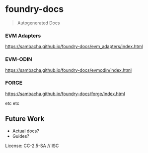 # foundry-docs

> Autogenerated Docs 

### EVM Adapters 
https://sambacha.github.io/foundry-docs/evm_adapters/index.html

### EVM-ODIN
https://sambacha.github.io/foundry-docs/evmodin/index.html

### FORGE
https://sambacha.github.io/foundry-docs/forge/index.html

etc etc


## Future Work

- Actual docs?
- Guides?


License: CC-2.5-SA // ISC
